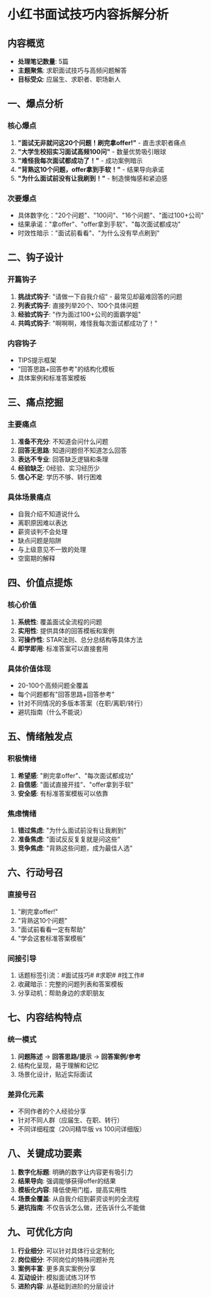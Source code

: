 # 小红书面试技巧内容拆解分析

## 内容概览
- **处理笔记数量**: 5篇
- **主题聚焦**: 求职面试技巧与高频问题解答
- **目标受众**: 应届生、求职者、职场新人

## 一、爆点分析

### 核心爆点
1. **"面试无非就问这20个问题！刷完拿offer!"** - 直击求职者痛点
2. **"大学生校招实习面试高频100问"** - 数量优势吸引眼球
3. **"难怪我每次面试都成功了！"** - 成功案例暗示
4. **"背熟这10个问题，offer拿到手软！"** - 结果导向承诺
5. **"为什么面试前没有让我刷到！"** - 制造懊悔感和紧迫感

### 次要爆点
- 具体数字化："20个问题"、"100问"、"16个问题"、"面过100+公司"
- 结果承诺："拿offer"、"offer拿到手软"、"每次面试都成功"
- 时效性暗示："面试前看看"、"为什么没有早点刷到"

## 二、钩子设计

### 开篇钩子
1. **挑战式钩子**: "请做一下自我介绍" - 最常见却最难回答的问题
2. **列表式钩子**: 直接列举20个、100个具体问题
3. **经验式钩子**: "作为面过100+公司的面霸学姐"
4. **共鸣式钩子**: "啊啊啊，难怪我每次面试都成功了！"

### 内容钩子
- TIPS提示框架
- "回答思路+回答参考"的结构化模板
- 具体案例和标准答案模板

## 三、痛点挖掘

### 主要痛点
1. **准备不充分**: 不知道会问什么问题
2. **回答无思路**: 知道问题但不知道怎么回答
3. **表达不专业**: 回答缺乏逻辑和条理
4. **经验缺乏**: 0经验、实习经历少
5. **信心不足**: 学历不够、转行困难

### 具体场景痛点
- 自我介绍不知道说什么
- 离职原因难以表达
- 薪资谈判不会处理
- 缺点问题是陷阱
- 与上级意见不一致的处理
- 空窗期的解释

## 四、价值点提炼

### 核心价值
1. **系统性**: 覆盖面试全流程的问题
2. **实用性**: 提供具体的回答模板和案例
3. **可操作性**: STAR法则、总分总结构等具体方法
4. **即学即用**: 标准答案可以直接套用

### 具体价值体现
- 20-100个高频问题全覆盖
- 每个问题都有"回答思路+回答参考"
- 针对不同情况的多版本答案（在职/离职/转行）
- 避坑指南（什么不能说）

## 五、情绪触发点

### 积极情绪
1. **希望感**: "刷完拿offer"、"每次面试都成功"
2. **自信感**: "面试直接开挂"、"offer拿到手软"
3. **安全感**: 有标准答案模板可以依靠

### 焦虑情绪
1. **错过焦虑**: "为什么面试前没有让我刷到"
2. **准备焦虑**: "面试反反复复就是问这些"
3. **竞争焦虑**: "背熟这些问题，成为最佳人选"

## 六、行动号召

### 直接号召
1. "刷完拿offer!"
2. "背熟这10个问题"
3. "面试前看看一定有帮助"
4. "学会这套标准答案模板"

### 间接引导
1. 话题标签引流：#面试技巧# #求职# #找工作#
2. 收藏暗示：完整的问题列表和答案模板
3. 分享动机：帮助身边的求职朋友

## 七、内容结构特点

### 统一模式
1. **问题陈述** → **回答思路/提示** → **回答案例/参考**
2. 结构化呈现，易于理解和记忆
3. 场景化设计，贴近实际面试

### 差异化元素
- 不同作者的个人经验分享
- 针对不同人群（应届生、在职、转行）
- 不同详细程度（20问精华版 vs 100问详细版）

## 八、关键成功要素

1. **数字化标题**: 明确的数字让内容更有吸引力
2. **结果导向**: 强调能够获得offer的结果
3. **模板化内容**: 降低使用门槛，提高实用性
4. **场景全覆盖**: 从自我介绍到薪资谈判的全流程
5. **避坑指南**: 不仅告诉怎么做，还告诉什么不能做

## 九、可优化方向

1. **行业细分**: 可以针对具体行业定制化
2. **岗位细分**: 不同岗位的特殊问题补充
3. **案例丰富**: 更多真实案例分享
4. **互动设计**: 模拟面试练习环节
5. **进阶内容**: 从基础到进阶的分层设计